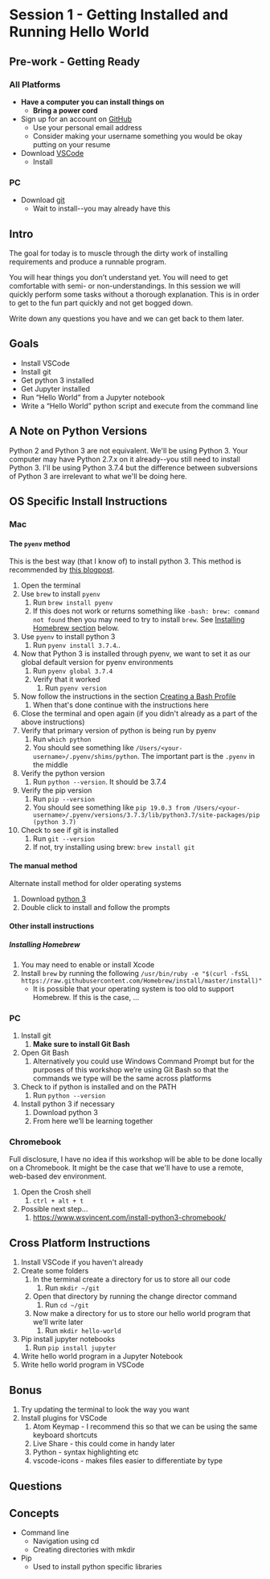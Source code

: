 # Session 1 - Getting Installed and Running Hello World

## Pre-work - Getting Ready

### All Platforms

- **Have a computer you can install things on**
  - **Bring a power cord**
- Sign up for an account on [GitHub](https://github.com/join)
  - Use your personal email address
  - Consider making your username something you would be okay putting on your resume
- Download [VSCode](https://code.visualstudio.com/download)
  - Install <!-- TODO: add specifics that choices that should be made during install -->

### PC

- Download [git](https://git-scm.com/downloads)
  - Wait to install--you may already have this

## Intro

The goal for today is to muscle through the dirty work of installing requirements and produce a runnable program.

You will hear things you don’t understand yet. You will need to get comfortable with semi- or non-understandings. In this session we will quickly perform some tasks without a thorough explanation. This is in order to get to the fun part quickly and not get bogged down. 

Write down any questions you have and we can get back to them later.

## Goals

- Install VSCode
- Install git
- Get python 3 installed
- Get Jupyter installed
- Run “Hello World” from a Jupyter notebook
- Write a “Hello World” python script and execute from the command line

## A Note on Python Versions

Python 2 and Python 3 are not equivalent. We'll be using Python 3. Your computer may have Python 2.7.x on it already--you still need to install Python 3. I'll be using Python 3.7.4 but the difference between subversions of Python 3 are irrelevant to what we'll be doing here.

## OS Specific Install Instructions

### Mac

#### The `pyenv` method

This is the best way (that I know of) to install python 3. This method is recommended by [this blogpost](https://opensource.com/article/19/5/python-3-default-mac#what-we-should-do).

1. Open the terminal
1. Use `brew` to install `pyenv`
    1. Run `brew install pyenv`
    1. If this does not work or returns something like `-bash: brew: command not found` then you may need to try to install `brew`. See [Installing Homebrew section](#installing-homebrew) below.
1. Use `pyenv` to install python 3
    1. Run `pyenv install 3.7.4`..
1. Now that Python 3 is installed through pyenv, we want to set it as our global default version for pyenv environments
    1. Run `pyenv global 3.7.4`
    1. Verify that it worked
        1. Run `pyenv version`
1. Now follow the instructions in the section [Creating a Bash Profile](#creating-a-bash-profile)
    1. When that's done continue with the instructions here
1. Close the terminal and open again (if you didn't already as a part of the above instructions)
1. Verify that primary version of python is being run by pyenv
    1. Run `which python`
    1. You should see something like `/Users/<your-username>/.pyenv/shims/python`. The important part is the `.pyenv` in the middle
1. Verify the python version
    1. Run `python --version`. It should be 3.7.4
1. Verify the pip version
    1. Run `pip --version`
    1. You should see something like `pip 19.0.3 from /Users/<your-username>/.pyenv/versions/3.7.3/lib/python3.7/site-packages/pip (python 3.7)`
1. Check to see if git is installed
    1. Run `git --version`
    1. If not, try installing using brew: `brew install git`

#### The manual method

Alternate install method for older operating systems

1. Download [python 3](https://www.python.org/ftp/python/3.7.4/python-3.7.4-macosx10.9.pkg)
1. Double click to install and follow the prompts <!-- TODO: this needs verfication and more instructions -->

#### Other install instructions

##### Installing Homebrew

1. You may need to enable or install Xcode <!-- TODO: need to add more instructions here -->
1. Install `brew` by running the following `/usr/bin/ruby -e "$(curl -fsSL https://raw.githubusercontent.com/Homebrew/install/master/install)"`
    - It is possible that your operating system is too old to support Homebrew. If this is the case, ...<!-- TODO: need to add section to handle this -->

### PC

1. Install git
    1. **Make sure to install Git Bash**
1. Open Git Bash
    1. Alternatively you could use Windows Command Prompt but for the purposes of this workshop we’re using Git Bash so that the commands we type will be the same across platforms
1. Check to if python is installed and on the PATH
    1. Run `python --version`
1. Install python 3 if necessary
    1. Download python 3
    1. From here we’ll be learning together <!-- TODO: replace with useful instructions -->

### Chromebook

Full disclosure, I have no idea if this workshop will be able to be done locally on a Chromebook. It might be the case that we'll have to use a remote, web-based dev environment.

1. Open the Crosh shell
    1. `ctrl + alt + t`
1. Possible next step...
    1. https://www.wsvincent.com/install-python3-chromebook/

## Cross Platform Instructions

1. Install VSCode if you haven't already
1. Create some folders
    1. In the terminal create a directory for us to store all our code
        1. Run `mkdir ~/git`
    1. Open that directory by running the change director command
        1. Run `cd ~/git`
    1. Now make a directory for us to store our hello world program that we’ll write later
        1. Run `mkdir hello-world`
1. Pip install jupyter notebooks
    1. Run `pip install jupyter`
1. Write hello world program in a Jupyter Notebook <!-- TODO: put instructions here -->
1. Write hello world program in VSCode <!-- TODO: put instructions here -->

## Bonus

1. Try updating the terminal to look the way you want
1. Install plugins for VSCode
    1. Atom Keymap - I recommend this so that we can be using the same keyboard shortcuts
    1. Live Share - this could come in handy later
    1. Python - syntax highlighting etc
    1. vscode-icons - makes files easier to differentiate by type

## Questions

## Concepts

- Command line
  - Navigation using cd
  - Creating directories with mkdir
- Pip
  - Used to install python specific libraries
